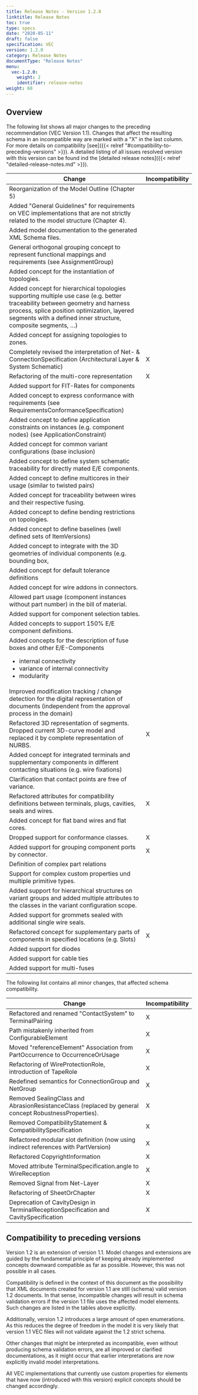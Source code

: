 ```yaml
---
title: Release Notes - Version 1.2.0
linktitle: Release Notes
toc: true
type: specs
date: "2020-05-11"
draft: false
specification: VEC
version: 1.2.0
category: Release Notes
documentType: "Release Notes"
menu:
  vec-1.2.0:
    weight: 2
    identifier: release-notes
weight: 60
---
```

## Overview
The following list shows all major changes to the preceding recommendation (VEC Version 1.1). Changes that affect the resulting schema in an incompatible way are marked with a &quot;X&quot; in the last column. For more details on compatibility [see]({{< relref "#compatibility-to-preceding-versions" >}}). A detailed listing of all issues resolved version with this 
version can be found ind the [detailed release notes]({{< relref "detailed-release-notes.md" >}}).

| Change | Incompatibility |
| --- | --- |
| Reorganization of the Model Outline (Chapter 5) | |
| Added &quot;General Guidelines&quot; for requirements on VEC implementations that are not strictly related to the model structure (Chapter 4). | |
| Added model documentation to the generated XML Schema files. | |
| General orthogonal grouping concept to represent functional mappings and requirements (see AssignmentGroup) | |
| Added concept for the instantiation of topologies. | |
| Added concept for hierarchical topologies supporting multiple use case (e.g. better traceability between geometry and harness process, splice position optimization, layered segments with a defined inner structure, composite segments, …) | |
| Added concept for assigning topologies to zones. | |
| Completely revised the interpretation of Net- &amp; ConnectionSpecification (Architectural Layer &amp; System Schematic) | X |
| Refactoring of the multi-core representation | X |
| Added support for FIT-Rates for components | |
| Added concept to express conformance with requirements (see RequirementsConformanceSpecification) | |
| Added concept to define application constraints on instances (e.g. component nodes) (see ApplicationConstraint) | |
| Added concept for common variant configurations (base inclusion) | |
| Added concept to define system schematic traceability for directly mated E/E components. | |
| Added concept to define multicores in their usage (similar to twisted pairs) | |
| Added concept for traceability between wires and their respective fusing. | |
| Added concept to define bending restrictions on topologies. | |
| Added concept to define baselines (well defined sets of ItemVersions) | |
| Added concept to integrate with the 3D geometries of individual components (e.g. bounding box, | |
| Added concept for default tolerance definitions | |
| Added concept for wire addons in connectors. | |
| Allowed part usage (component instances without part number) in the bill of material. | |
| Added support for component selection tables. | |
| Added concepts to support 150% E/E component definitions. | |
| Added concepts for the description of fuse boxes and other E/E-Components <ul><li>internal connectivity</li><li>variance of internal connectivity</li><li>modularity</li><ul> | |
| Improved modification tracking / change detection for the digital representation of documents (independent from the approval process in the domain) | |
| Refactored 3D representation of segments. Dropped current 3D-curve model and replaced it by complete representation of NURBS. | X |
| Added concept for integrated terminals and supplementary components in different contacting situations (e.g. wire fixations) | |
| Clarification that contact points are free of variance. | |
| Refactored attributes for compatibility definitions between terminals, plugs, cavities, seals and wires. | X |
| Added concept for flat band wires and flat cores. | |
| Dropped support for conformance classes. | X |
| Added support for grouping component ports by connector. | X |
| Definition of complex part relations | |
| Support for complex custom properties und multiple primitive types. | |
| Added support for hierarchical structures on variant groups and added multiple attributes to the classes in the variant configuration scope. | |
| Added support for grommets sealed with additional single wire seals. | |
| Refactored concept for supplementary parts of components in specified locations (e.g. Slots) | X |
| Added support for diodes | |
| Added support for cable ties | |
| Added support for multi-fuses | |

The following list contains all minor changes, that affected schema compatibility.

| Change | Incompatibility |
| --- | --- |
| Refactored and renamed &quot;ContactSystem&quot; to TerminalPairing | X |
| Path mistakenly inherited from ConfigurableElement | X |
| Moved &quot;referenceElement&quot; Association from PartOccurrence to OccurrenceOrUsage | X |
| Refactoring of WireProtectionRole, introduction of TapeRole | X |
| Redefined semantics for ConnectionGroup and NetGroup | X |
| Removed SealingClass and AbrasionResistanceClass (replaced by general concept RobustnessProperties). | X |
| Removed CompatibilityStatement &amp; CompatibilitySpecification | X |
| Refactored modular slot definition (now using indirect references with PartVersion) | X |
| Refactored CopyrightInformation | X |
| Moved attribute TerminalSpecification.angle to WireReception | X |
| Removed Signal from Net-Layer | X |
| Refactoring of SheetOrChapter | X |
| Deprecation of CavityDesign in TerminalReceptionSpecification and CavitySpecification | X |

## Compatibility to preceding versions

Version 1.2 is an extension of version 1.1. Model changes and extensions are guided by the fundamental principle of keeping already implemented concepts downward compatible as far as possible. However, this was not possible in all cases. 

Compatibility is defined in the context of this document as the possibility that XML documents created for version 1.1 are still (schema) valid version 1.2 documents. In that sense, incompatible changes will result in schema validation errors if the version 1.1 file uses the affected model elements. Such changes are listed in the tables above explicitly.

Additionally, version 1.2 introduces a large amount of open enumerations. As this reduces the degree of freedom in the model it is very likely that version 1.1 VEC files will not validate against the 1.2 strict schema.

Other changes that might be interpreted as incompatible, even without producing schema validation errors, are all improved or clarified documentations, as it might occur that earlier interpretations are now explicitly invalid model interpretations.

All VEC implementations that currently use custom properties for elements that have now (introduced with this version) explicit concepts should be changed accordingly. 
